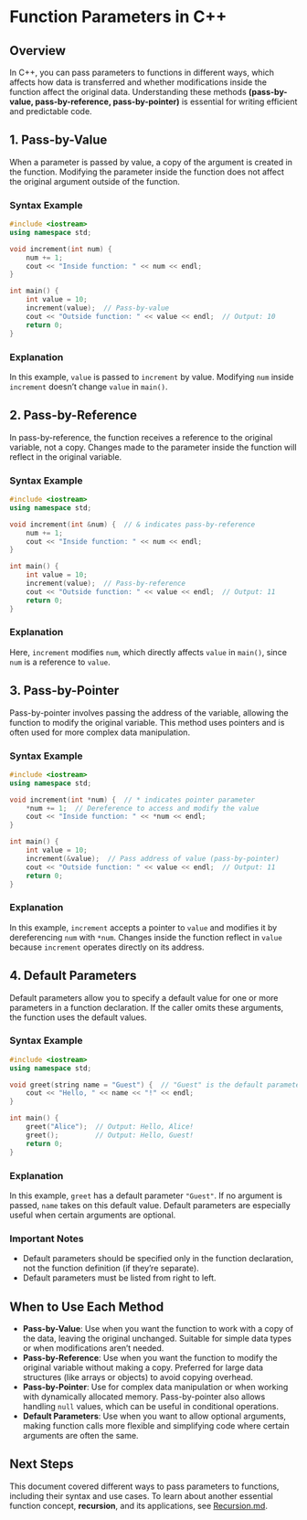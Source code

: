 # Function Parameters in C++

## Overview

In C++, you can pass parameters to functions in different ways, which affects how data is transferred and whether modifications inside the function affect the original data. Understanding these methods **(pass-by-value, pass-by-reference, pass-by-pointer)** is essential for writing efficient and predictable code.

## 1. Pass-by-Value

When a parameter is passed by value, a copy of the argument is created in the function. Modifying the parameter inside the function does not affect the original argument outside of the function.

### Syntax Example

```cpp
#include <iostream>
using namespace std;

void increment(int num) {
    num += 1;
    cout << "Inside function: " << num << endl;
}

int main() {
    int value = 10;
    increment(value);  // Pass-by-value
    cout << "Outside function: " << value << endl;  // Output: 10
    return 0;
}
```

### Explanation

In this example, `value` is passed to `increment` by value. Modifying `num` inside `increment` doesn’t change `value` in `main()`.

## 2. Pass-by-Reference

In pass-by-reference, the function receives a reference to the original variable, not a copy. Changes made to the parameter inside the function will reflect in the original variable.

### Syntax Example

```cpp
#include <iostream>
using namespace std;

void increment(int &num) {  // & indicates pass-by-reference
    num += 1;
    cout << "Inside function: " << num << endl;
}

int main() {
    int value = 10;
    increment(value);  // Pass-by-reference
    cout << "Outside function: " << value << endl;  // Output: 11
    return 0;
}
```

### Explanation

Here, `increment` modifies `num`, which directly affects `value` in `main()`, since `num` is a reference to `value`.

## 3. Pass-by-Pointer

Pass-by-pointer involves passing the address of the variable, allowing the function to modify the original variable. This method uses pointers and is often used for more complex data manipulation.

### Syntax Example

```cpp
#include <iostream>
using namespace std;

void increment(int *num) {  // * indicates pointer parameter
    *num += 1;  // Dereference to access and modify the value
    cout << "Inside function: " << *num << endl;
}

int main() {
    int value = 10;
    increment(&value);  // Pass address of value (pass-by-pointer)
    cout << "Outside function: " << value << endl;  // Output: 11
    return 0;
}
```

### Explanation

In this example, `increment` accepts a pointer to `value` and modifies it by dereferencing `num` with `*num`. Changes inside the function reflect in `value` because `increment` operates directly on its address.

## 4. Default Parameters

Default parameters allow you to specify a default value for one or more parameters in a function declaration. If the caller omits these arguments, the function uses the default values.

### Syntax Example

```cpp
#include <iostream>
using namespace std;

void greet(string name = "Guest") {  // "Guest" is the default parameter
    cout << "Hello, " << name << "!" << endl;
}

int main() {
    greet("Alice");  // Output: Hello, Alice!
    greet();         // Output: Hello, Guest!
    return 0;
}
```

### Explanation

In this example, `greet` has a default parameter `"Guest"`. If no argument is passed, `name` takes on this default value. Default parameters are especially useful when certain arguments are optional.

### Important Notes
- Default parameters should be specified only in the function declaration, not the function definition (if they’re separate).
- Default parameters must be listed from right to left.

## When to Use Each Method

- **Pass-by-Value**: Use when you want the function to work with a copy of the data, leaving the original unchanged. Suitable for simple data types or when modifications aren’t needed.
- **Pass-by-Reference**: Use when you want the function to modify the original variable without making a copy. Preferred for large data structures (like arrays or objects) to avoid copying overhead.
- **Pass-by-Pointer**: Use for complex data manipulation or when working with dynamically allocated memory. Pass-by-pointer also allows handling `null` values, which can be useful in conditional operations.
- **Default Parameters**: Use when you want to allow optional arguments, making function calls more flexible and simplifying code where certain arguments are often the same.

## Next Steps

This document covered different ways to pass parameters to functions, including their syntax and use cases. To learn about another essential function concept, **recursion**, and its applications, see [Recursion.md](Recursion.md).
